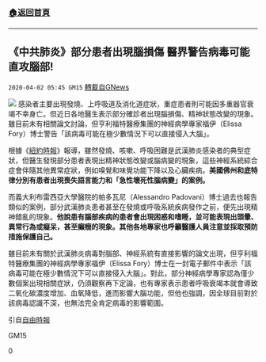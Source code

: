 ###  [:house:返回首頁](https://github.com/ourhimalayas/txt)
---

## 《中共肺炎》部分患者出現腦損傷 醫界警告病毒可能直攻腦部!
`2020-04-02 05:45 GM15` [轉載自GNews](https://gnews.org/zh-hant/159956/)

![](https://s3-ap-northeast-1.amazonaws.com/news.guo.offload.media/wp-content/uploads/2020/04/02053913/phpr3rmWu.jpg)
感染者主要出現發燒、上呼吸道及消化道症狀，重症患者則可能因多重器官衰竭不幸身亡。但近日各地醫生表示部分確診者出現腦損傷、精神狀態改變的現象。雖目前未有相關論文討論，但亨利福特醫療集團的神經病學專家福伊（Elissa Fory）博士警告「該病毒可能在極少數情況下可以直接侵入大腦」。

根據《[紐約時報](https://www.nytimes.com/2020/04/01/health/coronavirus-stroke-seizures-confusion.html?action=click&amp;module=Top%20Stories&amp;pgtype=Homepage)》報導，雖然發燒、咳嗽、呼吸困難是武漢肺炎感染者的典型症狀，但醫生發現部分患者表現出精神狀態改變或腦病變的現象，這些神經系統綜合症會伴隨其他異常症狀，例如嗅覺和味覺功能下降以及心臟疾病。**美國佛州和底特律分別有患者出現喪失語言能力和「急性壞死性腦病變」的案例。**

而義大利布雷西亞大學醫院的帕多瓦尼（Alessandro Padovani）博士過去也報告類似的案例，部分武漢肺炎患者甚至在發燒或呼吸系統疾病發作之前，便先出現精神錯亂的現象。**他說患有腦部疾病的患者會出現困惑和嗜睡，並可能表現出頭暈、異常行為或癡呆，甚至癲癇的現象。其他各地專家也呼籲醫護人員注意並採取預防措施保護自己。**

雖目前未有關於武漢肺炎病毒對腦部、神經系統有直接影響的論文出現，但亨利福特醫療集團的神經病學專家福伊（Elissa Fory）博士在一封電子郵件中表示「該病毒可能在極少數情況下可以直接侵入大腦」。對此，部分神經病學專家認為僅少數個案出現相關症狀，仍須觀察再下定論，也有專家表示患者呼吸衰竭本就會導致二氧化碳濃度增加、血氧降低，進而影響大腦功能，但他也強調，因全球目前對於該病毒認識不深，也無法完全肯定病毒的影響範圍。

引自[自由時報](https://news.ltn.com.tw/news/world/breakingnews/3121082)

GM15

0
